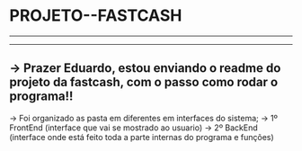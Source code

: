 # PROJETO--FASTCASH
--------------------

------------------------------------------------------------------------------------------------------
-> Prazer Eduardo, estou enviando o readme do projeto da fastcash, com o passo como rodar o programa!!
------------------------------------------------------------------------------------------------------

  -> Foi organizado as pasta em diferentes em interfaces do sistema;
    -> 1º FrontEnd (interface que vai se mostrado ao usuario)
    -> 2º BackEnd (interface onde está feito toda a parte internas do programa e funções)
